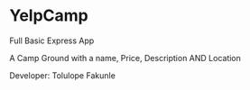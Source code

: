 # YelpCamp
Full Basic Express App

A Camp Ground with a name, Price, Description AND Location

Developer: Tolulope Fakunle
